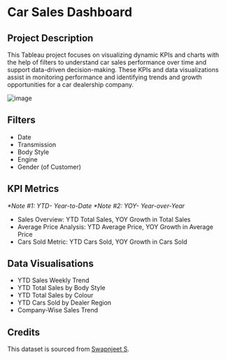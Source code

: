 # Car Sales Dashboard
## Project Description
This Tableau project focuses on visualizing dynamic KPIs and charts with the help of filters to understand car sales performance over time and support data-driven decision-making.
These KPIs and data visualizations assist in monitoring performance and identifying trends and growth opportunities for a car dealership company.

![image](https://github.com/Rie-Loe/car-sales-dashboard/assets/84235495/04e6d364-78f8-4052-b452-5d60e346019c)

## Filters
- Date
- Transmission
- Body Style
- Engine
- Gender (of Customer)

## KPI Metrics
_*Note #1: YTD- Year-to-Date_
_*Note #2: YOY- Year-over-Year_
- Sales Overview: YTD Total Sales, YOY Growth in Total Sales
- Average Price Analysis: YTD Average Price, YOY Growth in Average Price
- Cars Sold Metric: YTD Cars Sold, YOY Growth in Cars Sold

## Data Visualisations
- YTD Sales Weekly Trend
- YTD Total Sales by Body Style
- YTD Total Sales by Colour
- YTD Cars Sold by Dealer Region
- Company-Wise Sales Trend

## Credits
This dataset is sourced from [Swapnjeet S](https://www.linkedin.com/in/swapnjeet-s-58a673273/).
